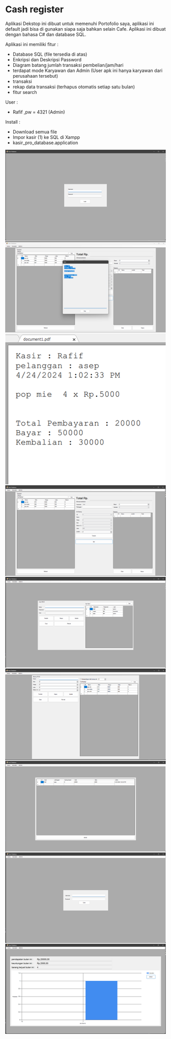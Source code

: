 # Cash register

Aplikasi Dekstop ini dibuat untuk memenuhi Portofolio saya, aplikasi ini default jadi bisa di gunakan siapa saja bahkan selain Cafe. Aplikasi ini dibuat dengan bahasa C# dan database SQL.

Aplikasi ini memiliki fitur :
- Database SQL (file tersedia di atas)
- Enkripsi dan Deskripsi Password
- Diagram batang jumlah transaksi pembelian/jam/hari
- terdapat mode Karyawan dan Admin (User apk ini hanya karyawan dari perusahaan tersebut)
- transaksi
- rekap data transaksi (terhapus otomatis setiap satu bulan)
- fitur search

User : 
- Rafif ,pw = 4321 (Admin)

Install :
- Download semua file
- Impor kasir (1) ke SQL di Xampp
- kasir_pro_database.application

![Contoh Screenshot](gambar/1.png)
![Contoh Screenshot](gambar/2.png)
![Contoh Screenshot](gambar/3.png)
![Contoh Screenshot](gambar/4.png)
![Contoh Screenshot](gambar/5.png)
![Contoh Screenshot](gambar/6.png)
![Contoh Screenshot](gambar/7.png)
![Contoh Screenshot](gambar/8.png)
![Contoh Screenshot](gambar/9.png)
